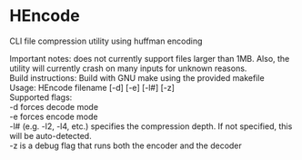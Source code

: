 # HEncode  
CLI file compression utility using huffman encoding  
  
Important notes: does not currently support files larger than 1MB. Also, the utility will currently crash on many inputs for unknown reasons.  
Build instructions: Build with GNU make using the provided makefile  
Usage: HEncode filename [-d] [-e] [-l#] [-z]  
Supported flags:  
    \-d forces decode mode  
    \-e forces encode mode  
    \-l# (e.g. -l2, -l4, etc.) specifies the compression depth. If not specified, this will be auto-detected.  
    \-z is a debug flag that runs both the encoder and the decoder  